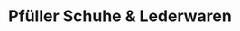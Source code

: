 ---
title: "Pfüller Schuhe & Lederwaren"
url: /chemnitz/pfueller-schuhe-und-lederwaren-carl-von-ossietzky-strasse/
shop: Schuhe
---